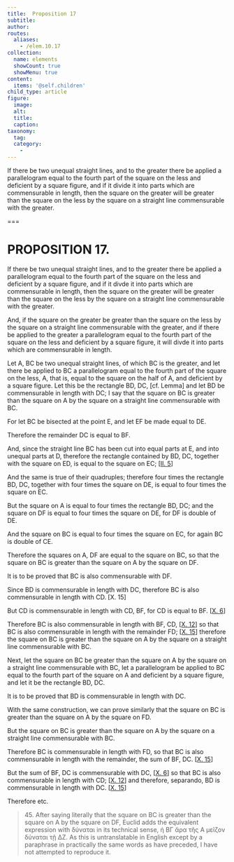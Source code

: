 ```yaml
---
title:  Proposition 17
subtitle: 
author:
routes:
  aliases:
    - /elem.10.17
collection:
  name: elements
  showCount: true
  showMenu: true
content:
  items: '@self.children'
child_type: article
figure:
  image:
  alt:
  title:
  caption:
taxonomy:
  tag:
  category:
    - 
---
```


<p>
       <hi rend="ital">If there be two unequal straight lines, and to the greater there be applied a parallelogram equal to the fourth part of the square on the less and deficient by a square figure, and if it divide it into parts which are commensurable in length, then <lb n="5"/>the square on the greater will be greater than the square on the less by the square on a straight line commensurable with the greater.</hi>
      </p>

===

<h1>PROPOSITION 17.</h1>
<p>
       <span class="ital">If there be two unequal straight lines, and to the greater there be applied a parallelogram equal to the fourth part of the square on the less and deficient by a square figure, and if it divde it into parts which are commensurable in length, then <lb n="5"/>the square on the greater will be greater than the square on the less by the square on a straight line commensurable with the greater.</span>
      </p>

<p><span class="ital">And, if the square on the greater be greater than the square on the less by the square on a straight line commensurable with</span>
       <pb n="42"/><lb n="10"/><span class="ital">the greater, and if there be applied to the greater a parallelogram equal to the fourth part of the square on the less and deficient by a square figure, it will divde it into parts which are commensurable in length</span>. </p>

<p>Let <span class="ital">A</span>, <span class="ital">BC</span> be two unequal straight lines, of which <span class="ital">BC</span> is <lb n="15"/>the greater, and let there be applied to <span class="ital">BC</span> a parallelogram equal to the fourth part of the square on the less, <span class="ital">A</span>, that is, equal to the square on the half of <span class="ital">A</span>, and deficient <lb n="20"/>by a square figure. Let this be the rectangle <span class="ital">BD</span>, <span class="ital">DC</span>, [cf. Lemma]  and let <span class="ital">BD</span> be commensurable in length with <span class="ital">DC</span>; I say that the square on <span class="ital">BC</span> is greater than the square on <span class="ital">A</span> by the square on a straight line commensurable with <span class="ital">BC</span>. <lb n="25"/></p>

<p>For let <span class="ital">BC</span> be bisected at the point <span class="ital">E</span>, and let <span class="ital">EF</span> be made equal to <span class="ital">DE</span>. </p>

<p>Therefore the remainder <span class="ital">DC</span> is equal to <span class="ital">BF</span>. </p>

<p>And, since the straight line <span class="ital">BC</span> has been cut into equal parts at <span class="ital">E</span>, and into unequal parts at <span class="ital">D</span>, <lb n="30"/>therefore the rectangle contained by <span class="ital">BD</span>, <span class="ital">DC</span>, together with the square on <span class="ital">ED</span>, is equal to the square on <span class="ital">EC</span>; [<a href="/elem.2.5">II. 5</a>] </p>

<p>And the same is true of their quadruples; therefore four times the rectangle <span class="ital">BD</span>, <span class="ital">DC</span>, together with four times the square on <span class="ital">DE</span>, is equal to four times the square <lb n="35"/>on <span class="ital">EC</span>. </p>

<p>But the square on <span class="ital">A</span> is equal to four times the rectangle <span class="ital">BD</span>, <span class="ital">DC</span>; and the square on <span class="ital">DF</span> is equal to four times the square on <span class="ital">DE</span>, for <span class="ital">DF</span> is double of <span class="ital">DE</span>. <lb n="40"/></p>

<p>And the square on <span class="ital">BC</span> is equal to four times the square on <span class="ital">EC</span>, for again <span class="ital">BC</span> is double of <span class="ital">CE</span>. </p>

<p>Therefore the squares on <span class="ital">A</span>, <span class="ital">DF</span> are equal to the square on <span class="ital">BC</span>, so that the square on <span class="ital">BC</span> is greater than the square on <span class="ital">A</span> by <lb n="45"/>the square on <span class="ital">DF</span>. </p>

<p>It is to be proved that <span class="ital">BC</span> is also commensurable with <span class="ital">DF</span>. </p>

<p>Since <span class="ital">BD</span> is commensurable in length with <span class="ital">DC</span>, therefore <span class="ital">BC</span> is also commensurable in length with <span class="ital">CD</span>. [X. 15] <pb n="43"/></p>

<p>But <span class="ital">CD</span> is commensurable in length with <span class="ital">CD</span>, <span class="ital">BF</span>, for <lb n="50"/><span class="ital">CD</span> is equal to <span class="ital">BF</span>. [<a href="/elem.10.6">X. 6</a>] </p>

<p>Therefore <span class="ital">BC</span> is also commensurable in length with <span class="ital">BF</span>, <span class="ital">CD</span>, [<a href="/elem.10.12">X. 12</a>] so that <span class="ital">BC</span> is also commensurable in length with the remainder <span class="ital">FD</span>; [<a href="/elem.10.15">X. 15</a>] <lb n="55"/>therefore the square on <span class="ital">BC</span> is greater than the square on <span class="ital">A</span> by the square on a straight line commensurable with <span class="ital">BC</span>. </p>

<p>Next, let the square on <span class="ital">BC</span> be greater than the square on <span class="ital">A</span> by the square on a straight line commensurable with <span class="ital">BC</span>, let a parallelogram be applied to <span class="ital">BC</span> equal to the fourth part <lb n="60"/>of the square on <span class="ital">A</span> and deficient by a square figure, and let it be the rectangle <span class="ital">BD</span>, <span class="ital">DC</span>. </p>

<p>It is to be proved that <span class="ital">BD</span> is commensurable in length with <span class="ital">DC</span>. </p>

<p>With the same construction, we can prove similarly that <lb n="65"/>the square on <span class="ital">BC</span> is greater than the square on <span class="ital">A</span> by the square on <span class="ital">FD</span>. </p>

<p>But the square on <span class="ital">BC</span> is greater than the square on <span class="ital">A</span> by the square on a straight line commensurable with <span class="ital">BC</span>. </p>

<p>Therefore <span class="ital">BC</span> is commensurable in length with <span class="ital">FD</span>, <lb n="70"/>so that <span class="ital">BC</span> is also commensurable in length with the remainder, the sum of <span class="ital">BF</span>, <span class="ital">DC</span>. [<a href="/elem.10.15">X. 15</a>] </p>

<p>But the sum of <span class="ital">BF</span>, <span class="ital">DC</span> is commensurable with <span class="ital">DC</span>, [<a href="/elem.10.6">X. 6</a>] so that <span class="ital">BC</span> is also commensurable in length with <span class="ital">CD</span>; [<a href="/elem.10.12">X. 12</a>] and therefore, <foreign lang="la">separando</foreign>, <span class="ital">BD</span> is commensurable in length <lb n="75"/>with <span class="ital">DC</span>. [<a href="/elem.10.15">X. 15</a>] </p>

<p>Therefore etc.
<blockquote n="45" class="crit" place="unspecified" anchored="yes">45. After saying literally that <quote>the square on <span class="ital">BC</span> is greater than the square on <span class="ital">A</span> by the square on <span class="ital">DF</span>,</quote>
 Euclid adds the equivalent expression with <foreign lang="greek">δύναται</foreign> in its technical sense, <foreign lang="greek">ἡ ΒΓ ἄρα τῆς Α μεῖζον δύναται τῇ ΔΖ</foreign>. As this is untranslatable in English except by a paraphrase in practically the same words as have preceded, I have not attempted to reproduce it.</blockquote></p>
